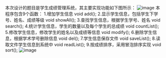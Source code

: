 本次设计的题目是学生成绩管理系统，其主要实现功能如下图所示：
![image](https://user-images.githubusercontent.com/121162814/209548460-4ad8c296-7a10-44ff-b030-00b78800f8d5.png)
本程序包含9个函数：
1.增加学生信息
void add();
2.显示学生信息，包括学生下学号、姓名、成绩等级
void showAll();
3.查找学生信息，根据学生学号、姓名
void search();
4.统计学生信息，学生的数量以及每个学生的总成绩
void countList();
5.修改学生信息，修改学生的姓名以及成绩等信息
void modify();
6.删除学生信息，根据学术学号删除信息
void del();
7.学生信息保存文件
void saveList();
8.读取文件学生信息到系统中
void readList();
9.按成绩排序，采用冒泡排序实现
void sort();
![image](https://user-images.githubusercontent.com/121162814/209547116-3028606f-f5b8-4518-8d09-6f83f95204a7.png)
